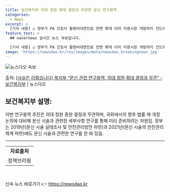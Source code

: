 ```yaml
---
title: 보건복지부 의대 정원 확대 결정과 무관한 문신 연구용역
categories:
  - News
excerpt: >
  [기사 내용] ○ 정부가 PA 간호사 활용비대면진료 전면 확대 이어 미용시장 개방까지 건드려, 전공의 복귀시…
feature_text: >
  ## navernews 실시간 뉴스 속보입니다.

  [기사 내용] ○ 정부가 PA 간호사 활용비대면진료 전면 확대 이어 미용시장 개방까지 건드려, 전공의 복귀시…
image: 'https://newsdao.kr/res/images/meta/newsdao_breakingnews.jpg'
---
```


![뉴스다오 속보](https://newsdao.kr/res/images/meta/newsdao_breakingnews.jpg)

<p>출처: <a href="https://newsdao.kr/3293" rel="dofollow">[사실은 이렇습니다] 복지부 “문신 관련 연구용역, 의대 정원 확대 결정과 무관” - 보건복지부</a> | 뉴스다오</p>

<h2 data-ke-size="size26">보건복지부 설명:</h2>
<p data-ke-size="size16">이번 연구용역 추진은 의대 정원 증원 결정과 무관하며, 국회에서의 향후 법률 제·개정 논의에 대비해 문신 시술과 관련한 세부사항 연구를 통해 미리 준비하려는 차원임. 정부는 2019년(문신 시술 실태조사 및 안전관리방안 마련)과 2021년(문신 시술의 안전관리체계 마련)에도 문신 시술과 관련한 연구를 한 바 있음.</p>
<hr>
<table>
  <tbody>
    <tr>
      <td style="text-align: center; height: 17px;"><b>자료출처</b></td>
    </tr>
    <tr>
      <td style="text-align: center; height: 17px;">정책브리핑 </td>
    </tr>
  </tbody>
</table>
<p data-ke-size="size16">&nbsp;</p> 

신속 뉴스 바로가기 👉 <a href="https://newsdao.kr" rel="dofollow">https://newsdao.kr</a>


